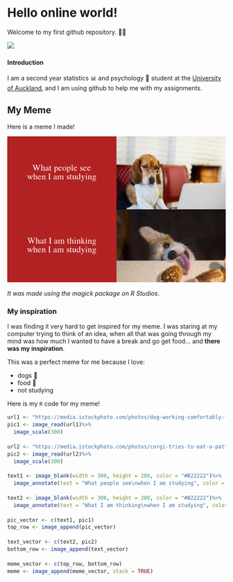 # Hello online world!

Welcome to my first github repository. 👋🏻

![](https://us.123rf.com/450wm/maxborovkov/maxborovkov1809/maxborovkov180900067/110330061-autumn-welcome-sign-with-colorful-maple-leaves-vector-background-.jpg?ver=6)

#### Introduction

I am a second year statistics 📊 and psychology 🧠 student at the [University of Auckland](https://www.auckland.ac.nz/en.html), and I am using github to help me with my assignments.

## My Meme

Here is a meme I made!

![](my_meme.png)

*It was made using the magick package on R Studios*.

### My inspiration

I was finding it very hard to get inspired for my meme. I was staring at my computer trying to think of an idea, when all that was going through my mind was how much I wanted to have a break and go get food... and **there was my inspiration**.

This was a perfect meme for me because I love:
- dogs 🐶
- food 🍕
- not studying

Here is my `R` code for my meme!

```r
url1 <- "https://media.istockphoto.com/photos/dog-working-comfortably-from-home-picture-id170462856?b=1&k=20&m=170462856&s=170667a&w=0&h=q4T88TpwMaYJEtvWxW9LthcgWP925UrL4C4D2DlURTI="
pic1 <- image_read(url1)%>%
  image_scale(300)

url2 <- "https://media.istockphoto.com/photos/corgi-tries-to-eat-a-patty-picture-id1297491530?b=1&k=20&m=1297491530&s=170667a&w=0&h=HMkdtnLq5GdhwpDYl7vUKN_QpaAuIsSMjvayniAn3TY="
pic2 <- image_read(url2)%>%
  image_scale(300)

text1 <- image_blank(width = 300, height = 200, color = "#B22222")%>%
  image_annotate(text = "What people see\nwhen I am studying", color = "#FFFFFF", size = 24, font = "Times New Roman", gravity = "center")

text2 <- image_blank(width = 300, height = 200, color = "#B22222")%>%
  image_annotate(text = "What I am thinking\nwhen I am studying", color = "#FFFFFF", size = 24, font = "Times New Roman", gravity = "center")

pic_vector <- c(text1, pic1)
top_row <- image_append(pic_vector)

text_vector <- c(text2, pic2)
bottom_row <- image_append(text_vector)

meme_vector <- c(top_row, bottom_row)
meme <- image_append(meme_vector, stack = TRUE)

```
